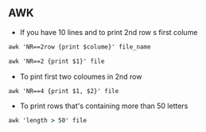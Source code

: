AWK
---

* If you have 10 lines and to print 2nd row s first colume

```cmd
awk 'NR==2row {print $colume}' file_name
```
```cmd
awk 'NR==2 {print $1}' file
```
* To pint first two coloumes in 2nd row
```cmd
awk 'NR==4 {print $1, $2}' file
```

* To print rows that's containing more than 50 letters
```cmd
awk 'length > 50' file
```
